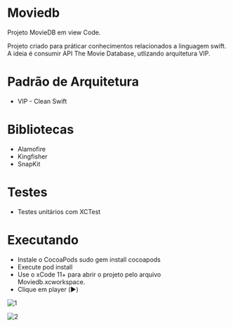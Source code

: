 # Moviedb
Projeto MovieDB em view Code.

Projeto criado para práticar conhecimentos relacionados a linguagem swift. A ideia é consumir API The Movie Database, utlizando arquitetura VIP. 

# Padrão de Arquitetura
- VIP - Clean Swift

# Bibliotecas
- Alamofire 
- Kingfisher
- SnapKit

# Testes
- Testes unitários com XCTest

# Executando
- Instale o CocoaPods sudo gem install cocoapods
- Execute pod install
- Use o xCode 11+ para abrir o projeto pelo arquivo Moviedb.xcworkspace.
- Clique em player (▶️)

![1](https://user-images.githubusercontent.com/54284757/136089148-38d7929a-43aa-4446-89ba-e0e85e51fa26.gif)

![2](https://user-images.githubusercontent.com/54284757/136089175-e0ed2381-fc91-4e5d-be8b-33cb29db337a.gif)
